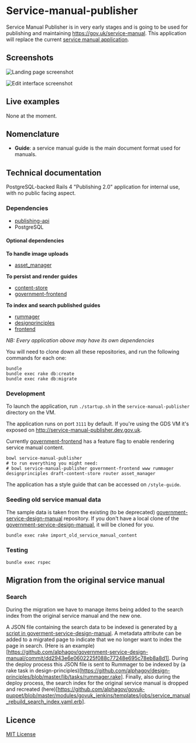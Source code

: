 # Service-manual-publisher

Service Manual Publisher is in very early stages and is going to be used for publishing and maintaining https://gov.uk/service-manual. This application will replace the current [service manual application](https://github.com/alphagov/government-service-design-manual).

## Screenshots

![Landing page screenshot](http://i.imgur.com/UHqjufR.png)

![Edit interface screenshot](http://i.imgur.com/sFP1IUD.png)

## Live examples

None at the moment.

## Nomenclature

- **Guide**: a service manual guide is the main document format used for manuals.

## Technical documentation

PostgreSQL-backed Rails 4 "Publishing 2.0" application for internal use, with no public facing aspect.

### Dependencies

- [publishing-api](https://github.com/alphagov/publishing-api)
- PostgreSQL

#### Optional dependencies

**To handle image uploads**

- [asset_manager](https://github.com/alphagov/asset-manager)

**To persist and render guides**

- [content-store](https://github.com/alphagov/content-store)
- [government-frontend](https://github.com/alphagov/government-frontend)

**To index and search published guides**

- [rummager](https://github.com/alphagov/rummager)
- [designprinciples](https://github.com/alphagov/design-principles)
- [frontend](https://github.com/alphagov/frontend)

_NB: Every application above may have its own dependencies_

You will need to clone down all these repositories, and run the following commands
for each one:

```
bundle
bundle exec rake db:create
bundle exec rake db:migrate
```

### Development

To launch the application, run `./startup.sh` in the `service-manual-publisher` directory on the VM.

The application runs on port `3111` by default. If you're using the GDS VM it's exposed on http://service-manual-publisher.dev.gov.uk.

Currently [government-frontend](alphagov/government-frontend) has a feature flag to enable rendering service manual content.

```
bowl service-manual-publisher
# to run everything you might need:
# bowl service-manual-publisher government-frontend www rummager designprinciples draft-content-store router asset_manager
```

The application has a style guide that can be accessed on `/style-guide`.

### Seeding old service manual data

The sample data is taken from the existing (to be deprecated)
[government-service-design-manual](https://github.com/alphagov/government-service-design-manual/) repository.
If you don't have a local clone of the
[government-service-design-manual](https://github.com/alphagov/government-service-design-manual/),
it will be cloned for you.

```
bundle exec rake import_old_service_manual_content
```

### Testing

`bundle exec rspec`

## Migration from the original service manual

### Search

During the migration we have to manage items being added to the search index from the original service manual and the new one.

A JSON file containing the search data to be indexed is generated by [a script in goverment-service-design-manual](https://github.com/alphagov/government-service-design-manual/blob/master/compile.sh). A metadata attribute can be added to a migrated page to indicate that we no longer want to index the page in search. (Here is an example)[https://github.com/alphagov/government-service-design-manual/commit/dd2943e6e0602225f088c77248e695c78eb8a8d1]. During the deploy process this JSON file is sent to Rummager to be indexed by (a rake task in design-principles)[https://github.com/alphagov/design-principles/blob/master/lib/tasks/rummager.rake]. Finally, also during the deploy process, the search index for the original service manual is dropped and recreated (here)[https://github.com/alphagov/govuk-puppet/blob/master/modules/govuk_jenkins/templates/jobs/service_manual_rebuild_search_index.yaml.erb].

## Licence

[MIT License](LICENCE)
